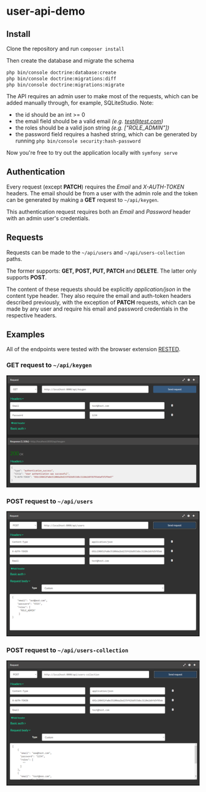 # user-api-demo

## Install

Clone the repository and run `composer install`

Then create the database and migrate the schema
```
php bin/console doctrine:database:create
php bin/console doctrine:migrations:diff
php bin/console doctrine:migrations:migrate
```
The API requires an admin user to make most of the requests, which can be added manually through, for example, SQLiteStudio. 
Note:
  - the id should be an int >= 0
  - the email field should be a valid email *(e.g. test@test.com)*
  - the roles should be a valid json string *(e.g. ["ROLE_ADMIN"])* 
  - the password field requires a hashed string, which can be generated by running `php bin/console security:hash-password`

Now you're free to try out the application locally with `symfony serve`

## Authentication

Every request (except **PATCH**) requires the *Email* and *X-AUTH-TOKEN* headers. The email should be from a user with the admin role and the token can be generated by making a **GET** request to `~/api/keygen`. 

This authentication request requires both an *Email* and *Password* header with an admin user's credentials.

## Requests

Requests can be made to the `~/api/users` and `~/api/users-collection` paths.

The former supports: **GET, POST, PUT, PATCH** and **DELETE**.
The latter only supports **POST**.

The content of these requests should be explicitly *application/json* in the content type header. They also require the email and auth-token headers described previously, with the exception of **PATCH** requests, which can be made by any user and require his email and password credentials in the respective headers.

## Examples

All of the endpoints were tested with the browser extension [RESTED](https://github.com/RESTEDClient/RESTED).

### GET request to `~/api/keygen`

![Example of get request to /api/keygen endpoint](/assets/examples/get.keygen.PNG)

### POST request to `~/api/users`

![Example of post request to /api/users endpoint](/assets/examples/post.apiusers.PNG)

### POST request to `~/api/users-collection`

![Example of post request to /api/users-collection endpoint](/assets/examples/post.apiuserscollection.PNG)

